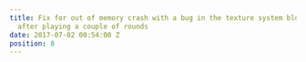 ```yaml
---
title: Fix for out of memory crash with a bug in the texture system bloating out textures
  after playing a couple of rounds
date: 2017-07-02 00:54:00 Z
position: 8
---
```


